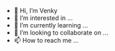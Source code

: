 - 👋 Hi, I’m Venky
- 👀 I’m interested in ...
- 🌱 I’m currently learning ...
- 💞️ I’m looking to collaborate on ...
- 📫 How to reach me ...

<!---
Venky is a ✨ special ✨ repository because its `README.md` (this file) appears on your GitHub profile.
You can click the Preview link to take a look at your changes.
--->
